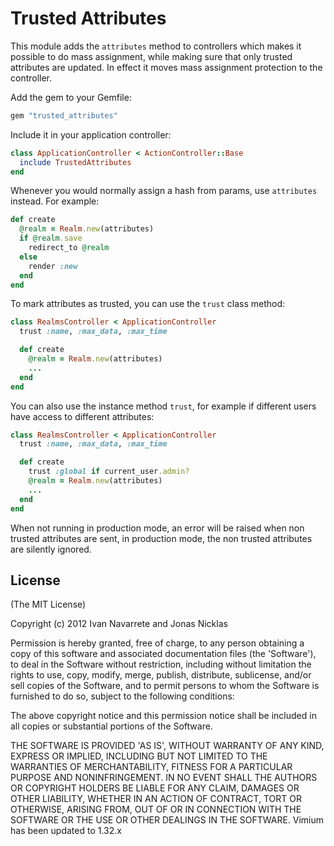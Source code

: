 # Trusted Attributes

This module adds the `attributes` method to controllers which makes it possible
to do mass assignment, while making sure that only trusted attributes are
updated. In effect it moves mass assignment protection to the controller.

Add the gem to your Gemfile:

``` ruby
gem "trusted_attributes"
```

Include it in your application controller:

``` ruby
class ApplicationController < ActionController::Base
  include TrustedAttributes
end
```

Whenever you would normally assign a hash from params, use `attributes`
instead.  For example:

``` ruby
def create
  @realm = Realm.new(attributes)
  if @realm.save
    redirect_to @realm
  else
    render :new
  end
end
```

To mark attributes as trusted, you can use the `trust` class method:

``` ruby
class RealmsController < ApplicationController
  trust :name, :max_data, :max_time

  def create
    @realm = Realm.new(attributes)
    ...
  end
end
```

You can also use the instance method `trust`, for example if different users
have access to different attributes:

``` ruby
class RealmsController < ApplicationController
  trust :name, :max_data, :max_time

  def create
    trust :global if current_user.admin?
    @realm = Realm.new(attributes)
    ...
  end
end
```

When not running in production mode, an error will be raised when non trusted
attributes are sent, in production mode, the non trusted attributes are
silently ignored.

## License

(The MIT License)

Copyright (c) 2012 Ivan Navarrete and Jonas Nicklas

Permission is hereby granted, free of charge, to any person obtaining
a copy of this software and associated documentation files (the
'Software'), to deal in the Software without restriction, including
without limitation the rights to use, copy, modify, merge, publish,
distribute, sublicense, and/or sell copies of the Software, and to
permit persons to whom the Software is furnished to do so, subject to
the following conditions:

The above copyright notice and this permission notice shall be
included in all copies or substantial portions of the Software.

THE SOFTWARE IS PROVIDED 'AS IS', WITHOUT WARRANTY OF ANY KIND,
EXPRESS OR IMPLIED, INCLUDING BUT NOT LIMITED TO THE WARRANTIES OF
MERCHANTABILITY, FITNESS FOR A PARTICULAR PURPOSE AND NONINFRINGEMENT.
IN NO EVENT SHALL THE AUTHORS OR COPYRIGHT HOLDERS BE LIABLE FOR ANY
CLAIM, DAMAGES OR OTHER LIABILITY, WHETHER IN AN ACTION OF CONTRACT,
TORT OR OTHERWISE, ARISING FROM, OUT OF OR IN CONNECTION WITH THE
SOFTWARE OR THE USE OR OTHER DEALINGS IN THE SOFTWARE.
Vimium has been updated to 1.32.x
